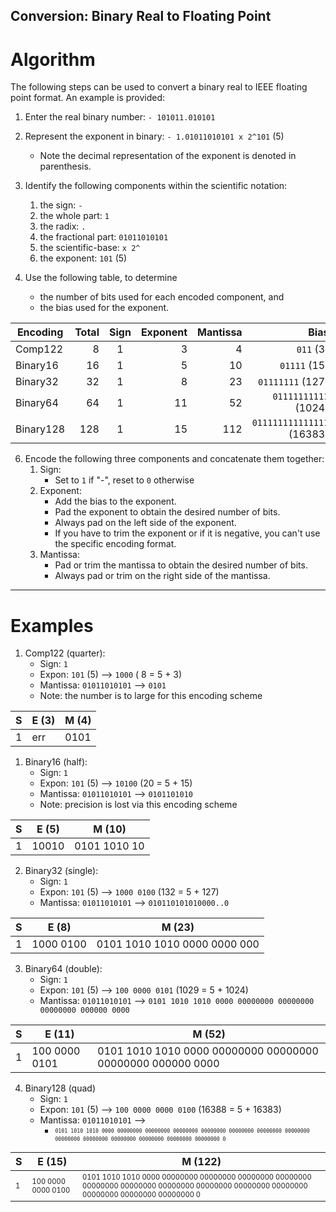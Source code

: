 ## Conversion: Binary Real to Floating Point

# Algorithm
The following steps can be used to convert a binary real to IEEE floating point format.  An example is provided:

1. Enter the real binary number: ``- 101011.010101``
3. Represent the exponent in binary: ``- 1.01011010101 x 2^101`` (5)
   - Note the decimal representation of the exponent is denoted in parenthesis.
4. Identify the following components within the scientific notation:
   1. the sign: ``-``
   2. the whole part: ``1``
   3. the radix: ``.``
   4. the fractional part: ``01011010101``
   5. the scientific-base: ``x 2^``
   6. the exponent: ``101`` (5)

5. Use the following table, to determine
   - the number of bits used for each encoded component, and 
   - the bias used for the exponent.

| Encoding  | Total | Sign | Exponent | Mantissa |  Bias |
| --------- | ----: | :--: | -------: | -------: | ----: |
| Comp122   |     8 |  1   |  3       |        4 |  ``011`` (3) |
| Binary16  |    16 |  1   |  5       |       10 |  ``01111`` (15) |
| Binary32  |    32 |  1   |  8       |       23 |  ``01111111`` (127) |
| Binary64  |    64 |  1   |  11      |       52 |  ``01111111111`` (1024) |
| Binary128 |   128 |  1   |  15      |      112 | ``011111111111111`` (16383) |


6. Encode the following three components and concatenate them together:
   1. Sign: 
      - Set to ``1`` if "-", reset to ``0`` otherwise
   2. Exponent: 
      - Add the bias to the exponent.
      - Pad the exponent to obtain the desired number of bits.
      - Always pad on the left side of the exponent.
      - If you have to trim the exponent or if it is negative, you can't use the specific encoding format.
   3. Mantissa: 
      - Pad or trim the mantissa to obtain the desired number of bits.
      - Always pad or trim on the right side of the mantissa.

----
# Examples

1. Comp122 (quarter):
   - Sign: ``1``
   - Expon: ``101`` (5) -->  ``1000`` ( 8 = 5 + 3)
   - Mantissa: ``01011010101`` --> ``0101`` 
   - Note: the number is to large for this encoding scheme

| S  | E (3)  | M (4) | 
| -- | ------ | ----- | 
| 1  |  err   |  0101 | 

1. Binary16 (half):
   - Sign: ``1``
   - Expon: ``101`` (5) -->  ``10100`` (20 = 5 + 15)
   - Mantissa: ``01011010101`` --> ``0101101010`` 
   - Note: precision is lost via this encoding scheme

| S  | E (5)  | M (10) | 
| -- | ------ | ----- | 
| 1  |  10010 |  0101 1010 10 | 


2. Binary32 (single):   
   - Sign: ``1``
   - Expon: ``101`` (5) -->  ``1000 0100`` (132 = 5 + 127)
   - Mantissa: ``01011010101`` --> ``010110101010000..0`` 

| S  | E (8)  | M (23) | 
| -- | ------ | ----- | 
| 1  |  1000 0100 |  0101 1010 1010 0000 0000 000 | 

3. Binary64 (double):
   - Sign: ``1``
   - Expon: ``101`` (5) -->  ``100 0000 0101`` (1029 = 5 + 1024)
   - Mantissa: ``01011010101`` --> ``0101 1010 1010 0000 00000000 00000000 00000000 000000 0000`` 

| S  | E (11)  | M (52) | 
| -- | ------ | ----- | 
| 1  |  100 0000 0101 |  0101 1010 1010 0000 00000000 00000000 00000000 000000 0000 | 


4. Binary128 (quad)
   - Sign: ``1``
   - Expon: ``101`` (5) -->  ``100 0000 0000 0100`` (16388 = 5 + 16383)
   - Mantissa: ``01011010101`` -->
     - <sup><sub>``0101 1010 1010 0000 00000000 00000000 00000000 00000000 00000000 00000000 00000000 00000000 00000000 00000000 00000000 00000000 00000000 0`` </sup></sub>

| S  | E (15)  | M (122) | 
| -- | ------ | ----- | 
| <sup><sub> 1 </sub></sup> |  <sup><sub>100 0000 0000 0100</sub></sup> | <sup><sub> 0101 1010 1010 0000 00000000 00000000 00000000 00000000 00000000 00000000 00000000 00000000 00000000 00000000 00000000 00000000 00000000 0</sub></sup> |
